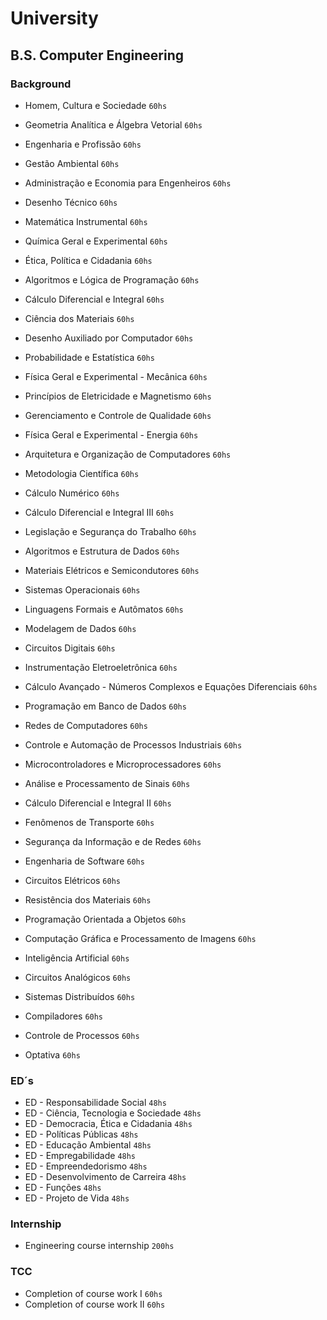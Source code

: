 # University #
## B.S. Computer Engineering ##

### Background ###
* Homem, Cultura e Sociedade `60hs`
* Geometria Analítica e Álgebra Vetorial `60hs`
* Engenharia e Profissão `60hs`
* Gestão Ambiental `60hs`
* Administração e Economia para Engenheiros `60hs`
* Desenho Técnico `60hs`
* Matemática Instrumental `60hs`
* Química Geral e Experimental `60hs`
* Ética, Política e Cidadania `60hs`
* Algoritmos e Lógica de Programação `60hs`
* Cálculo Diferencial e Integral `60hs`
* Ciência dos Materiais `60hs`
* Desenho Auxiliado por Computador `60hs`
* Probabilidade e Estatística `60hs`
* Física Geral e Experimental - Mecânica `60hs`
* Princípios de Eletricidade e Magnetismo `60hs`
* Gerenciamento e Controle de Qualidade `60hs`
* Física Geral e Experimental - Energia `60hs`
* Arquitetura e Organização de Computadores `60hs`
* Metodologia Científica `60hs`
* Cálculo Numérico `60hs`
* Cálculo Diferencial e Integral III `60hs`
* Legislação e Segurança do Trabalho `60hs`
* Algoritmos e Estrutura de Dados `60hs`
* Materiais Elétricos e Semicondutores `60hs`
* Sistemas Operacionais `60hs`
* Linguagens Formais e Autômatos `60hs`
* Modelagem de Dados `60hs`
* Circuitos Digitais `60hs`
* Instrumentação Eletroeletrônica `60hs`
* Cálculo Avançado - Números Complexos e Equações Diferenciais `60hs`
* Programação em Banco de Dados `60hs`
* Redes de Computadores `60hs`
* Controle e Automação de Processos Industriais `60hs`
* Microcontroladores e Microprocessadores `60hs`
* Análise e Processamento de Sinais `60hs`
* Cálculo Diferencial e Integral II `60hs`
* Fenômenos de Transporte `60hs`
* Segurança da Informação e de Redes `60hs`
* Engenharia de Software `60hs`
* Circuitos Elétricos `60hs`
* Resistência dos Materiais `60hs`
* Programação Orientada a Objetos `60hs`
* Computação Gráfica e Processamento de Imagens `60hs`
* Inteligência Artificial `60hs`
* Circuitos Analógicos `60hs`
* Sistemas Distribuídos `60hs`
* Compiladores `60hs`
* Controle de Processos `60hs`

* Optativa `60hs`

### ED´s ###
* ED - Responsabilidade Social `48hs`
* ED - Ciência, Tecnologia e Sociedade `48hs`
* ED - Democracia, Ética e Cidadania `48hs`
* ED - Políticas Públicas `48hs`
* ED - Educação Ambiental `48hs`
* ED - Empregabilidade `48hs`
* ED - Empreendedorismo `48hs`
* ED - Desenvolvimento de Carreira `48hs`
* ED - Funções `48hs`
* ED - Projeto de Vida `48hs`

### Internship ###
* Engineering course internship `200hs`

### TCC ###
* Completion of course work I `60hs`
* Completion of course work II `60hs`
